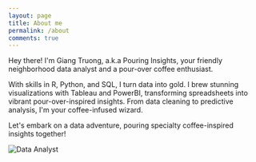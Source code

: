 ```yaml
---
layout: page
title: About me
permalink: /about
comments: true
---
```


<div class="row justify-content-between">
<div class="col-md-8 pr-5">

<p>Hey there! I'm Giang Truong, a.k.a Pouring Insights, your friendly neighborhood data analyst and a pour-over coffee enthusiast.<p>
  
  <p>With skills in R, Python, and SQL, I turn data into gold. I brew stunning visualizations with Tableau and PowerBI, transforming spreadsheets into vibrant pour-over-inspired insights. From data cleaning to predictive analysis, I'm your coffee-infused wizard.<p> 
  
  <p>Let's embark on a data adventure, pouring specialty coffee-inspired insights together!
  
  </p>
  
<p class="mb-5"><img class="shadow-lg" src="{{site.baseurl}}/assets/images/data-analyst-colleagues-in-office.jpeg" alt="Data Analyst" /></p>


